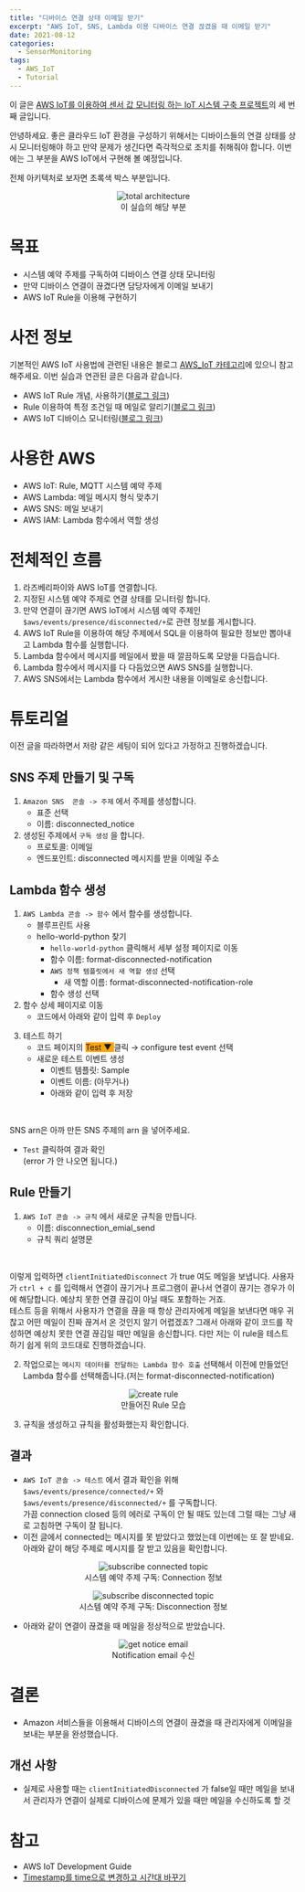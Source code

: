 ```yaml
---
title: "디바이스 연결 상태 이메일 받기" 
excerpt: "AWS IoT, SNS, Lambda 이용 디바이스 연결 끊겼을 때 이메일 받기"
date: 2021-08-12
categories: 
  - SensorMonitoring
tags:
  - AWS_IoT
  - Tutorial
---
```


이 글은 [AWS IoT를 이용하여 센서 값 모니터링 하는 IoT 시스템 구축 프로젝트](https://dongwon18.github.io/categories/#sensormonitoring)의 세 번째 글입니다.

안녕하세요. 좋은 클라우드 IoT 환경을 구성하기 위해서는 디바이스들의 연결 상태를 상시 모니터링해야 하고 만약 문제가 생긴다면 즉각적으로 조치를 취해줘야 합니다. 이번에는 그 부분을 AWS IoT에서 구현해 볼 예정입니다. 

전체 아키텍처로 보자면 초록색 박스 부분입니다. 

<p align = "center">
  <img src = "/assets/images/프로젝트2.png" alt = "total architecture"> <br/>
  이 실습의 해당 부분
</p>

# 목표

- 시스템 예약 주제를 구독하여 디바이스 연결 상태 모니터링
- 만약 디바이스 연결이 끊겼다면 담당자에게 이메일 보내기
- AWS IoT Rule을 이용해 구현하기

# 사전 정보

기본적인 AWS IoT 사용법에 관련된 내용은 블로그 [AWS_IoT 카테고리](https://dongwon18.github.io/categories/#aws_iot)에 있으니 참고해주세요. 이번 실습과 연관된 글은 다음과 같습니다. 

- AWS IoT Rule 개념, 사용하기([블로그 링크](https://dongwon18.github.io/aws_iot/AWS-IoT-Rule-tutorial/))
- Rule 이용하여 특정 조건일 때 메일로 알리기([블로그 링크](https://dongwon18.github.io/aws_iot/Sending-email-in-AWS-IoT/))
- AWS IoT 디바이스 모니터링([블로그 링크](https://dongwon18.github.io/aws_iot/get-connection-state-using-LWT-in-AWS-IoT/))

# 사용한 AWS

- AWS IoT: Rule, MQTT 시스템 예약 주제
- AWS Lambda: 메일 메시지 형식 맞추기
- AWS SNS: 메일 보내기
- AWS IAM: Lambda 함수에서 역할 생성

# 전체적인 흐름

1. 라즈베리파이와 AWS IoT를 연결합니다.
2. 지정된 시스템 예약 주제로 연결 상태를 모니터링 합니다.
3. 만약 연결이 끊기면 AWS IoT에서 시스템 예약 주제인  `$aws/events/presence/disconnected/+`로 관련 정보를 게시합니다.
4. AWS IoT Rule을 이용하여 해당 주제에서 SQL을 이용하여 필요한 정보만 뽑아내고 Lambda 함수를 실행합니다.
5. Lambda 함수에서 메시지를 메일에서 봤을 때 깔끔하도록 모양을 다듬습니다.
6. Lambda 함수에서 메시지를 다 다듬었으면 AWS SNS를 실행합니다. 
7. AWS SNS에서는 Lambda 함수에서 게시한 내용을 이메일로 송신합니다. 

# 튜토리얼

이전 글을 따라하면서 저랑 같은 세팅이 되어 있다고 가정하고 진행하겠습니다.

## SNS 주제 만들기 및 구독

1. `Amazon SNS  콘솔 -> 주제` 에서 주제를 생성합니다.
    - 표준 선택
    - 이름: disconnected_notice
2. 생성된 주제에서 `구독 생성` 을 합니다.
    - 프로토콜: 이메일
    - 엔드포인트: disconnected 메시지를 받을 이메일 주소

## Lambda 함수 생성

1. `AWS Lambda 콘솔 -> 함수` 에서 함수를 생성합니다.
    - 블루프린트 사용
    - hello-world-python 찾기
        - `hello-world-python` 클릭해서 세부 설정 페이지로 이동
        - 함수 이름:  format-disconnected-notification
        - `AWS 정책 템플릿에서 새 역할 생성` 선택
            - 새 역할 이름: format-disconnected-notification-role
        - 함수 생성 선택
2. 함수 상세 페이지로 이동
    - 코드에서 아래와 같이 입력 후 `Deploy`

<script src="[https://gist.github.com/dongwon18/882e3433a473a2821afeef2404015c7a.js](https://gist.github.com/dongwon18/882e3433a473a2821afeef2404015c7a.js)"></script>

3. 테스트 하기
    - 코드 페이지의 <span style="background-color:orange;">Test ▼ </span>클릭 → configure test event 선택
    - 새로운 테스트 이벤트 생성
        - 이벤트 템플릿: Sample
        - 이벤트 이름: (아무거나)
        - 아래와 같이 입력 후 저장
<script src="[https://gist.github.com/dongwon18/4ea29d35af94aefbe0d6971b93725e07.js](https://gist.github.com/dongwon18/4ea29d35af94aefbe0d6971b93725e07.js)"></script> <br/>
   SNS arn은 아까 만든 SNS 주제의 arn 을 넣어주세요.
   - `Test` 클릭하여 결과 확인  
    (error 가 안 나오면 됩니다.)

## Rule 만들기

1. `AWS IoT 콘솔 -> 규칙` 에서 새로운 규칙을 만듭니다.
    - 이름: disconnection_emial_send
    - 규칙 쿼리 설명문

<script src="[https://gist.github.com/dongwon18/50b90153ec56ce2de5bd35e64315b952.js](https://gist.github.com/dongwon18/50b90153ec56ce2de5bd35e64315b952.js)"></script> <br/>   
   이렇게 입력하면 `clientInitiatedDisconnect` 가 true 여도 메일을 보냅니다. 사용자가 `ctrl + c` 를 입력해서 연결이 끊기거나 프로그램이 끝나서 연결이 끊기는 경우가 이에 해당합니다. 예상치 못한 연결 끊김이 아닐 때도 포함하는 거죠.  
   테스트 등을 위해서 사용자가 연결을 끊을 때 항상 관리자에게 메일을 보낸다면 매우 귀찮고 어떤 메일이 진짜 끊겨서 온 것인지 알기 어렵겠죠? 그래서 아래와 같이 코드를 작성하면 예상치 못한 연결 끊김일 때만 메일을 송신합니다. 다만 저는 이 rule을 테스트 하기 쉽게 위의 코드대로 진행하겠습니다.
<script src="https://gist.github.com/dongwon18/66fa8d4e18caaf6597bf4d4cf0794f87.js"></script>

2.  작업으로는 `메시지 데이터를 전달하는 Lambda 함수 호출` 선택해서 이전에 만들었던 Lambda 함수를 선택해줍니다.(저는 format-disconnected-notification) 

<p align = "center">
  <img src = "/assets/images/noice_disconnection4.PNG" alt = "create rule"> <br/>
  만들어진 Rule 모습
</p>
 
3. 규칙을 생성하고 규칙을 활성화했는지 확인합니다.

## 결과

- `AWS IoT 콘솔 -> 테스트` 에서 결과 확인을 위해 `$aws/events/presence/connected/+` 와 `$aws/events/presence/disconnected/+` 를 구독합니다.   
가끔 connection closed 등의 에러로 구독이 안 될 때도 있는데 그럴 때는 그냥 새로 고침하면 구독이 잘 됩니다.
- 이전 글에서 connected는 메시지를 못 받았다고 했었는데 이번에는 또 잘 받네요. 아래와 같이 해당 주제로 메시지를 잘 받고 있음을 확인합니다.

<p align = "center">
  <img src = "/assets/images/noice_disconnection2.PNG" alt = "subscribe connected topic"> <br/>
  시스템 예약 주제 구독: Connection 정보 
</p>

<p align = "center">
  <img src = "/assets/images/noice_disconnection3.PNG" alt = "subscribe disconnected topic"> <br/>
  시스템 예약 주제 구독: Disconnection 정보
</p>


- 아래와 같이 연결이 끊겼을 때 메일을 정상적으로 받았습니다.

<p align = "center">
  <img src = "/assets/images/noice_disconnection.PNG" alt = "get notice email"> <br/>
  Notification email 수신
</p>


# 결론

- Amazon 서비스들을 이용해서 디바이스의 연결이 끊겼을 때 관리자에게 이메일을 보내는 부분을 완성했습니다.

## 개선 사항

- 실제로 사용할 때는 `clientInitiatedDisconnected` 가 false일 때만 메일을 보내서 관리자가 연결이 실제로 디바이스에 문제가 있을 때만 메일을 수신하도록 할 것

# 참고

- AWS IoT Development Guide
- [Timestamp를 time으로 변경하고 시간대 바꾸기](https://jwkim96.tistory.com/145)
